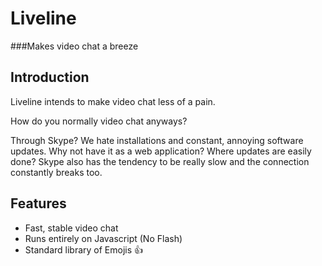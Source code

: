 Liveline
=========
###Makes video chat a breeze

Introduction
------------
Liveline intends to make video chat less of a pain.

How do you normally video chat anyways?

Through Skype? We hate installations and constant, annoying software updates. Why not have it as a web application? Where updates are easily done? Skype also has the tendency to be really slow and the connection constantly breaks too.

Features
--------
- Fast, stable video chat
- Runs entirely on Javascript (No Flash)
- Standard library of Emojis :+1:

